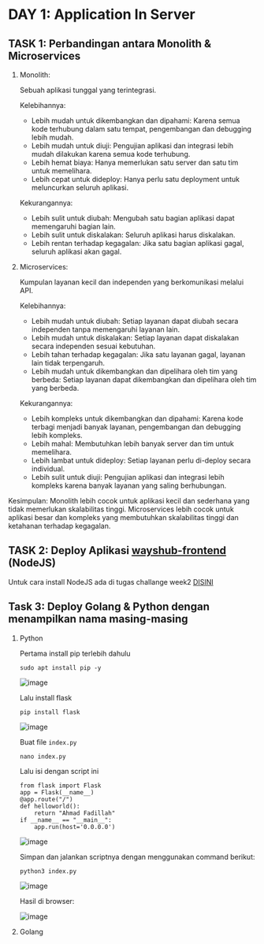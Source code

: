 # DAY 1: Application In Server

## TASK 1: Perbandingan antara Monolith & Microservices

1. Monolith:
   
   Sebuah aplikasi tunggal yang terintegrasi.

   Kelebihannya:
   - Lebih mudah untuk dikembangkan dan dipahami: Karena semua kode terhubung dalam satu tempat, pengembangan dan debugging lebih mudah.
   - Lebih mudah untuk diuji: Pengujian aplikasi dan integrasi lebih mudah dilakukan karena semua kode terhubung.
   - Lebih hemat biaya: Hanya memerlukan satu server dan satu tim untuk memelihara.
   - Lebih cepat untuk dideploy: Hanya perlu satu deployment untuk meluncurkan seluruh aplikasi.

   Kekurangannya:
   - Lebih sulit untuk diubah: Mengubah satu bagian aplikasi dapat memengaruhi bagian lain.
   - Lebih sulit untuk diskalakan: Seluruh aplikasi harus diskalakan.
   - Lebih rentan terhadap kegagalan: Jika satu bagian aplikasi gagal, seluruh aplikasi akan gagal.

3. Microservices:

   Kumpulan layanan kecil dan independen yang berkomunikasi melalui API.
   
   Kelebihannya:
   - Lebih mudah untuk diubah: Setiap layanan dapat diubah secara independen tanpa memengaruhi layanan lain.
   - Lebih mudah untuk diskalakan: Setiap layanan dapat diskalakan secara independen sesuai kebutuhan.
   - Lebih tahan terhadap kegagalan: Jika satu layanan gagal, layanan lain tidak terpengaruh.
   - Lebih mudah untuk dikembangkan dan dipelihara oleh tim yang berbeda: Setiap layanan dapat dikembangkan dan dipelihara oleh tim yang berbeda.

   Kekurangannya:
   - Lebih kompleks untuk dikembangkan dan dipahami: Karena kode terbagi menjadi banyak layanan, pengembangan dan debugging lebih kompleks.
   - Lebih mahal: Membutuhkan lebih banyak server dan tim untuk memelihara.
   - Lebih lambat untuk dideploy: Setiap layanan perlu di-deploy secara individual.
   - Lebih sulit untuk diuji: Pengujian aplikasi dan integrasi lebih kompleks karena banyak layanan yang saling berhubungan.

  Kesimpulan:
  Monolith lebih cocok untuk aplikasi kecil dan sederhana yang tidak memerlukan skalabilitas tinggi. Microservices lebih cocok untuk aplikasi besar dan kompleks yang membutuhkan skalabilitas tinggi dan ketahanan terhadap kegagalan.


## TASK 2: Deploy Aplikasi [wayshub-frontend](https://github.com/dumbwaysdev/wayshub-frontend?tab=readme-ov-file) (NodeJS)

  Untuk cara install NodeJS ada di tugas challange week2 [DISINI](https://github.com/fadil05me/devops20-dumbways-AhmadFadillah/tree/main/week2/challenge#1-install-nodejs-using-bash-script)

  

## Task 3: Deploy Golang & Python dengan menampilkan nama masing-masing
   
   1. Python

      Pertama install pip terlebih dahulu

      ```
      sudo apt install pip -y
      ```

      ![image](https://github.com/fadil05me/devops20-dumbways-AhmadFadillah/assets/45775729/1ac86c71-edb9-44ca-9c5e-add623adace9)

      Lalu install flask

      ```
      pip install flask
      ```

      ![image](https://github.com/fadil05me/devops20-dumbways-AhmadFadillah/assets/45775729/7e1a9527-7e28-45ad-8091-f31aadd471ca)

      Buat file ```index.py```

      ```
      nano index.py
      ```

      Lalu isi dengan script ini

      ```
      from flask import Flask
      app = Flask(__name__)
      @app.route("/")
      def helloworld():
          return "Ahmad Fadillah"
      if __name__ == "__main__":
          app.run(host='0.0.0.0')
      ```

      ![image](https://github.com/fadil05me/devops20-dumbways-AhmadFadillah/assets/45775729/9406ddf4-022b-4e4e-8373-448f29ebb0e3)

      Simpan dan jalankan scriptnya dengan menggunakan command berikut:

      ```
      python3 index.py
      ```

      ![image](https://github.com/fadil05me/devops20-dumbways-AhmadFadillah/assets/45775729/2f6095f8-209e-4357-b736-73e3fd3448b8)

      Hasil di browser:

      ![image](https://github.com/fadil05me/devops20-dumbways-AhmadFadillah/assets/45775729/9d510434-8c89-489e-93a9-b03c1848267b)

   2. Golang

      
